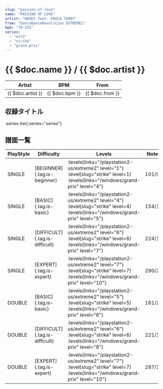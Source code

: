 ```yaml
---
slug: "passion-of-love"
name: "PASSION OF LOVE"
artist: "NAOKI feat. PAULA TERRY"
from: "DanceDanceRevolution EXTREME2"
bpm: "78-155"
series:
  - "ext2"
  - "strike"
  - "grand-prix"
---
```


# {{ $doc.name }} / {{ $doc.artist }}

|Artist|BPM|From|
|------|---|----|
|{{ $doc.artist }}|{{ $doc.bpm }}|{{ $doc.from }}|

## 収録タイトル

:series-list{:series="series"}

## 譜面一覧

|PlayStyle|Difficulty|Levels|Notes|Movie|
|---------|----------|------|-----|-----|
|SINGLE|[BEGINNER]{.tag.is-beginner}| :levels{links="/playstation2-us/extreme2" level="1"} :level{slug="strike" level=1}  :levels{links="/windows/grand-prix" level="4"}|101/0||
|SINGLE|[BASIC]{.tag.is-basic}| :levels{links="/playstation2-us/extreme2" level="4"} :level{slug="strike" level=4}  :levels{links="/windows/grand-prix" level="5"}|154/10||
|SINGLE|[DIFFICULT]{.tag.is-difficult}| :levels{links="/playstation2-us/extreme2" level="6"} :level{slug="strike" level=6}  :levels{links="/windows/grand-prix" level="7"}|224/18||
|SINGLE|[EXPERT]{.tag.is-expert}| :levels{links="/playstation2-us/extreme2" level="7"} :level{slug="strike" level=7}  :levels{links="/windows/grand-prix" level="10"}|290/22||
|DOUBLE|[BASIC]{.tag.is-basic}| :levels{links="/playstation2-us/extreme2" level="5"} :level{slug="strike" level=5}  :levels{links="/windows/grand-prix" level="6"}|161/29||
|DOUBLE|[DIFFICULT]{.tag.is-difficult}| :levels{links="/playstation2-us/extreme2" level="6"} :level{slug="strike" level=6}  :levels{links="/windows/grand-prix" level="8"}|221/18||
|DOUBLE|[EXPERT]{.tag.is-expert}| :levels{links="/playstation2-us/extreme2" level="7"} :level{slug="strike" level=7}  :levels{links="/windows/grand-prix" level="10"}|287/19||
